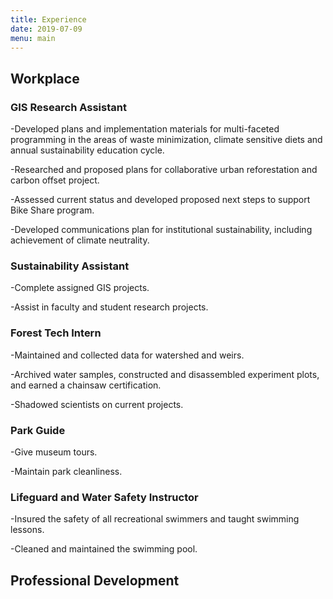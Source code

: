 ```yaml
---
title: Experience
date: 2019-07-09
menu: main
---
```



## Workplace

### GIS Research Assistant
-Developed plans and implementation materials for multi-faceted programming in the areas of waste minimization, climate sensitive diets and annual sustainability education cycle.

-Researched and proposed plans for collaborative urban reforestation and carbon offset project.

-Assessed current status and developed proposed next steps to support Bike Share program.

-Developed communications plan for institutional sustainability, including achievement of climate neutrality.
### Sustainability Assistant
-Complete assigned GIS projects.

-Assist in faculty and student research projects.

### Forest Tech Intern
-Maintained and collected data for watershed and weirs.

-Archived water samples, constructed and disassembled experiment plots, and earned a chainsaw certification.

-Shadowed scientists on current projects.

### Park Guide
-Give museum tours.

-Maintain park cleanliness.

### Lifeguard and Water Safety Instructor
-Insured the safety of all recreational swimmers and taught swimming lessons.

-Cleaned and maintained the swimming pool.




## Professional Development
